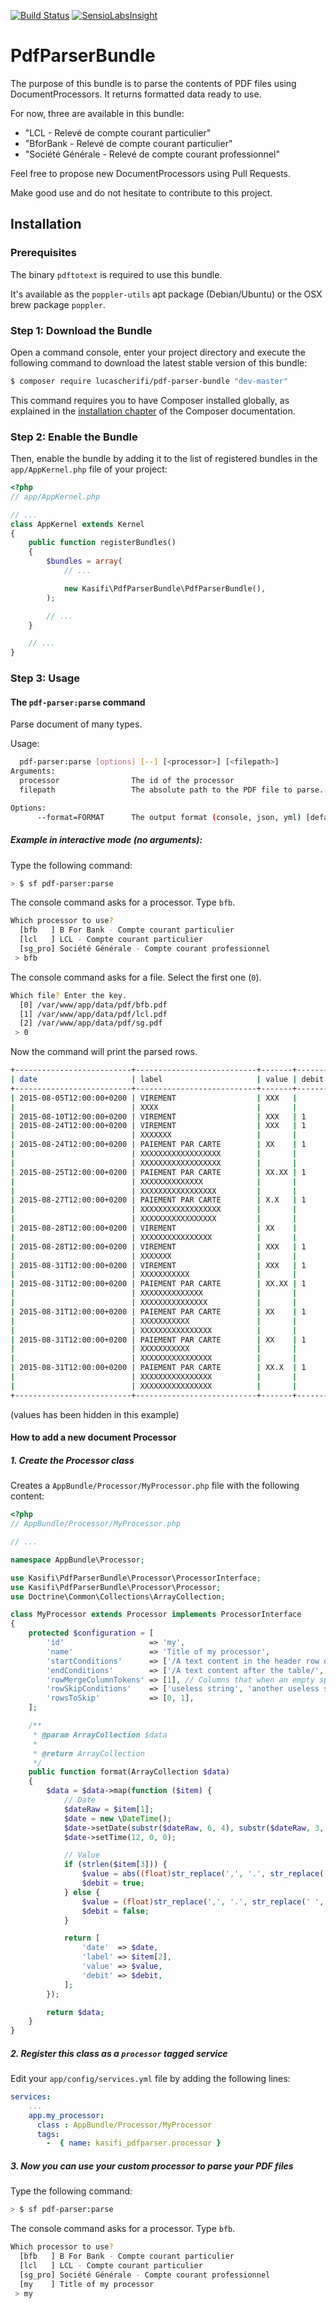 [![Build Status](https://travis-ci.org/lucascherifi/PdfParserBundle.svg?branch=master)](https://travis-ci.org/lucascherifi/PdfParserBundle) [![SensioLabsInsight](https://insight.sensiolabs.com/projects/b5492302-98fd-4698-ba33-fd3251276adb/big.png)](https://insight.sensiolabs.com/projects/b5492302-98fd-4698-ba33-fd3251276adb)

PdfParserBundle
===============

The purpose of this bundle is to parse the contents of PDF files using DocumentProcessors. It returns formatted data ready to use.

For now, three are available in this bundle:
- "LCL - Relevé de compte courant particulier"
- "BforBank - Relevé de compte courant particulier"
- "Société Générale - Relevé de compte courant professionnel"

Feel free to propose new DocumentProcessors using Pull Requests.

Make good use and do not hesitate to contribute to this project.

Installation
------------

### Prerequisites

The binary `pdftotext` is required to use this bundle.

It's available as the `poppler-utils` apt package (Debian/Ubuntu) or the OSX brew package `poppler`.

### Step 1: Download the Bundle

Open a command console, enter your project directory and execute the
following command to download the latest stable version of this bundle:

```bash
$ composer require lucascherifi/pdf-parser-bundle "dev-master"
```

This command requires you to have Composer installed globally, as explained
in the [installation chapter](https://getcomposer.org/doc/00-intro.md)
of the Composer documentation.

### Step 2: Enable the Bundle

Then, enable the bundle by adding it to the list of registered bundles
in the `app/AppKernel.php` file of your project:

```php
<?php
// app/AppKernel.php

// ...
class AppKernel extends Kernel
{
    public function registerBundles()
    {
        $bundles = array(
            // ...

            new Kasifi\PdfParserBundle\PdfParserBundle(),
        );

        // ...
    }

    // ...
}
```

### Step 3: Usage

#### The `pdf-parser:parse` command

Parse document of many types.

Usage:
```sh
  pdf-parser:parse [options] [--] [<processor>] [<filepath>]
Arguments:
  processor                The id of the processor
  filepath                 The absolute path to the PDF file to parse.

Options:
      --format=FORMAT      The output format (console, json, yml) [default: "console"]
```

##### Example in interactive mode (no arguments):

Type the following command:
```sh
> $ sf pdf-parser:parse
```
The console command asks for a processor. Type `bfb`.
```sh
Which processor to use?
  [bfb   ] B For Bank - Compte courant particulier
  [lcl   ] LCL - Compte courant particulier
  [sg_pro] Société Générale - Compte courant professionnel
 > bfb
```
The console command asks for a file. Select the first one (`0`).
```sh
Which file? Enter the key.
  [0] /var/www/app/data/pdf/bfb.pdf
  [1] /var/www/app/data/pdf/lcl.pdf
  [2] /var/www/app/data/pdf/sg.pdf
 > 0
```
Now the command will print the parsed rows.
```sh
+--------------------------+---------------------------+-------+-------+
| date                     | label                     | value | debit |
+--------------------------+---------------------------+-------+-------+
| 2015-08-05T12:00:00+0200 | VIREMENT                  | XXX   |       |
|                          | XXXX                      |       |       |
| 2015-08-10T12:00:00+0200 | VIREMENT                  | XXX   | 1     |
| 2015-08-24T12:00:00+0200 | VIREMENT                  | XXX   | 1     |
|                          | XXXXXXX                   |       |       |
| 2015-08-24T12:00:00+0200 | PAIEMENT PAR CARTE        | XX    | 1     |
|                          | XXXXXXXXXXXXXXXXXX        |       |       |
|                          | XXXXXXXXXXXXXXXXXX        |       |       |
| 2015-08-25T12:00:00+0200 | PAIEMENT PAR CARTE        | XX.XX | 1     |
|                          | XXXXXXXXXXXXXX            |       |       |
|                          | XXXXXXXXXXXXXXXXX         |       |       |
| 2015-08-27T12:00:00+0200 | PAIEMENT PAR CARTE        | X.X   | 1     |
|                          | XXXXXXXXXXXXXXXXXX        |       |       |
|                          | XXXXXXXXXXXXXXXXX         |       |       |
| 2015-08-28T12:00:00+0200 | VIREMENT                  | XX    |       |
|                          | XXXXXXXXXXXXXXXX          |       |       |
| 2015-08-28T12:00:00+0200 | VIREMENT                  | XXX   | 1     |
|                          | XXXXXXX                   |       |       |
| 2015-08-31T12:00:00+0200 | VIREMENT                  | XXX   | 1     |
|                          | XXXXXXXXXXX               |       |       |
| 2015-08-31T12:00:00+0200 | PAIEMENT PAR CARTE        | XX.XX | 1     |
|                          | XXXXXXXXXXXXXX            |       |       |
|                          | XXXXXXXXXXXXXXX           |       |       |
| 2015-08-31T12:00:00+0200 | PAIEMENT PAR CARTE        | XX    | 1     |
|                          | XXXXXXXXXXX               |       |       |
|                          | XXXXXXXXXXXXXXXX          |       |       |
| 2015-08-31T12:00:00+0200 | PAIEMENT PAR CARTE        | XX    | 1     |
|                          | XXXXXXXXXXX               |       |       |
|                          | XXXXXXXXXXXXXXXX          |       |       |
| 2015-08-31T12:00:00+0200 | PAIEMENT PAR CARTE        | XX.X  | 1     |
|                          | XXXXXXXXXXXXXXXX          |       |       |
|                          | XXXXXXXXXXXXXXXX          |       |       |
+--------------------------+---------------------------+-------+-------+
```
(values has been hidden in this example)

#### How to add a new document Processor

##### 1. Create the Processor class

Creates a `AppBundle/Processor/MyProcessor.php` file with the following content:

```php
<?php
// AppBundle/Processor/MyProcessor.php

// ...

namespace AppBundle\Processor;

use Kasifi\PdfParserBundle\Processor\ProcessorInterface;
use Kasifi\PdfParserBundle\Processor\Processor;
use Doctrine\Common\Collections\ArrayCollection;

class MyProcessor extends Processor implements ProcessorInterface
{
    protected $configuration = [
        'id'                   => 'my',
        'name'                 => 'Title of my processor',
        'startConditions'      => ['/A text content in the header row ot the table to parse/'],
        'endConditions'        => ['/A text content after the table/', '/Another text content after the table found in another page/'],
        'rowMergeColumnTokens' => [1], // Columns that when an empty space is found in the following line then this line is merged with the previous one.
        'rowSkipConditions'    => ['useless string', 'another useless string'],
        'rowsToSkip'           => [0, 1],
    ];

    /**
     * @param ArrayCollection $data
     *
     * @return ArrayCollection
     */
    public function format(ArrayCollection $data)
    {
        $data = $data->map(function ($item) {
            // Date
            $dateRaw = $item[1];
            $date = new \DateTime();
            $date->setDate(substr($dateRaw, 6, 4), substr($dateRaw, 3, 2), substr($dateRaw, 0, 2));
            $date->setTime(12, 0, 0);

            // Value
            if (strlen($item[3])) {
                $value = abs((float)str_replace(',', '.', str_replace(' ', '', $item[3])));
                $debit = true;
            } else {
                $value = (float)str_replace(',', '.', str_replace(' ', '', $item[4]));
                $debit = false;
            }

            return [
                'date'  => $date,
                'label' => $item[2],
                'value' => $value,
                'debit' => $debit,
            ];
        });

        return $data;
    }
}

```

##### 2. Register this class as a `processor` tagged service

Edit your `app/config/services.yml` file by adding the following lines:

```yaml
services:
    ...
    app.my_processor:
      class : AppBundle/Processor/MyProcessor
      tags:
        -  { name: kasifi_pdfparser.processor }
```

##### 3. Now you can use your custom processor to parse your PDF files

Type the following command:
```sh
> $ sf pdf-parser:parse
```
The console command asks for a processor. Type `bfb`.
```sh
Which processor to use?
  [bfb   ] B For Bank - Compte courant particulier
  [lcl   ] LCL - Compte courant particulier
  [sg_pro] Société Générale - Compte courant professionnel
  [my    ] Title of my processor
 > my
```
